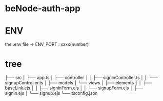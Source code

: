 # beNode-auth-app

# ENV

the .env file -> ENV_PORT : xxxx(number)

# tree

├── src
│ ├── app.ts
│ ├── controller
│ │ ├── signinController.ts
│ │ └── signupController.ts
│ ├── models
│ └── views
│ ├── elements
│ │ ├── baseLink.ejs
│ │ ├── signinForm.ejs
│ │ └── signupForm.ejs
│ ├── signin.ejs
│ └── signup.ejs
└── tsconfig.json
